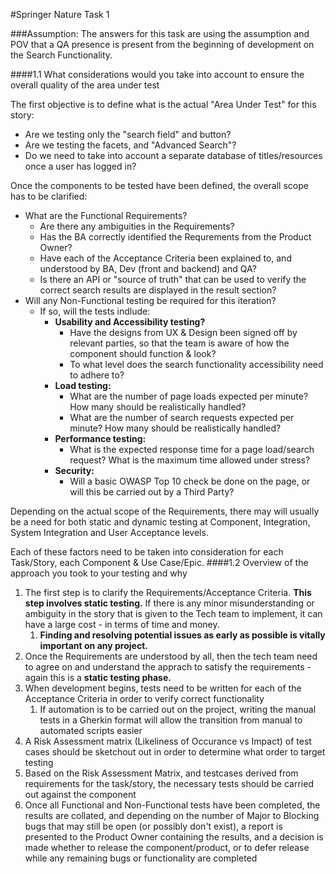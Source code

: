 #Springer Nature Task 1

###Assumption: The answers for this task are using the assumption and POV that a QA presence is present from the beginning of development on the Search Functionality.  

####1.1 What considerations would you take into account to ensure the overall quality of the area under test

The first objective is to define what is the actual "Area Under Test" for this story:
- Are we testing only the "search field" and button?
- Are we testing the facets, and "Advanced Search"? 
- Do we need to take into account a separate database of titles/resources once a user has logged in?

Once the components to be tested have been defined, the overall scope has to be clarified:
- What are the Functional Requirements?
    * Are there any ambiguities in the Requirements?
    * Has the BA correctly identified the Requrements from the Product Owner?
    * Have each of the Acceptance Criteria been explained to, and understood by BA, Dev (front and backend) and QA?
    * Is there an API or "source of truth" that can be used to verify the correct search results are displayed in the result section?
- Will any Non-Functional testing be required for this iteration? 
    * If so, will the tests indlude:
        * **Usability and Accessibility testing?**
            * Have the designs from UX & Design been signed off by relevant parties, so that the team is aware of how the component should function & look?
            * To what level does the search functionality accessibility need to adhere to?            
        * **Load testing:** 
            * What are the number of page loads expected per minute? How many should be realistically handled?
            * What are the number of search requests expected per minute? How many should be realistically handled?
        * **Performance testing:**
            * What is the expected response time for a page load/search request? What is the maximum time allowed under stress?
        * **Security:**
            * Will a basic OWASP Top 10 check be done on the page, or will this be carried out by a Third Party?

Depending on the actual scope of the Requirements, there may will usually be a need for both static and dynamic testing at Component, Integration, System Integration and User Acceptance levels.

Each of these factors need to be taken into consideration for each Task/Story, each Component & Use Case/Epic.
####1.2 Overview of the approach you took to your testing and why

1. The first step is to clarify the Requirements/Acceptance Criteria. **This step involves static testing.** If there is any minor misunderstanding or ambiguity in the story that is given to the Tech team to implement, it can have a large cost - in terms of time and money.
   1. **Finding and resolving potential issues as early as possible is vitally important on any project.**
2. Once the Requirements are understood by all, then the tech team need to agree on and understand the apprach to satisfy the requirements - again this is a **static testing phase.**
3. When development begins, tests need to be written for each of the Acceptance Criteria in order to verify correct functionality 
    1. If automation is to be carried out on the project, writing the manual tests in a Gherkin format will allow the transition from manual to automated scripts easier
4. A Risk Assessment matrix (Likeliness of Occurance vs Impact) of test cases should be sketchout out in order to determine what order to target testing  
5. Based on the Risk Assessment Matrix, and testcases derived from requirements for the task/story, the necessary tests should be carried out against the component
6. Once all Functional and Non-Functional tests have been completed, the results are collated, and depending on the number of Major to Blocking bugs that may still be open (or possibly don't exist), a report is presented to the Product Owner containing the results, and a decision is made whether to release the component/product, or to defer release while any remaining bugs or functionality are completed 




